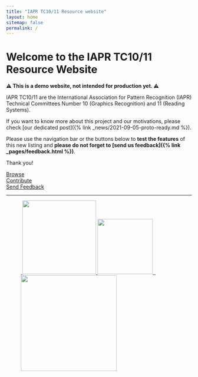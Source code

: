 ```yaml
---
title: "IAPR TC10/11 Resource website"
layout: home
sitemap: false
permalink: /
---
```



# Welcome to the IAPR TC10/11 Resource Website

**⚠ This is a demo website, not intended for production yet. ⚠**

IAPR TC10/11 are the International Association for Pattern Recognition (IAPR) Technical Committees Number 10 (Graphics Recognition) and 11 (Reading Systems).

If you want to know more about this project and our motivations, please check [our dedicated post]({% link _news/2021-09-05-proto-ready.md %}).

Please use the navigation bar or the buttons below to **test the features** of this new listing and **please do not forget to [send us feedback]({% link _pages/feedback.html %})**.

Thank you!

<div class="row">
  <div class="col-xs-12 col-md-4">
  <a class="btn btn-primary btn-lg btn-block" href="{% link _pages/datasets_list.html %}" role="button">Browse</a>
  </div>
  <div class="col-xs-12 col-md-4">
  <a class="btn btn-primary btn-lg btn-block" href="{% link _pages/submit.md %}" role="button">Contribute</a>
  </div>
  <div class="col-xs-12 col-md-4">
  <a class="btn btn-primary btn-lg btn-block" href="{% link _pages/feedback.html %}" role="button">Send Feedback</a>
  </div>
</div>

---

<figure class="fourth">
  <a href="https://iapr.org/">
  <img src="{{ site.url }}{{ site.baseurl }}/images/logopic/iapr_logo.gif" style="width: 200px">
 </a>
  <a href="https://iapr-tc10.univ-lr.fr/">
  <img src="{{ site.url }}{{ site.baseurl }}/images/logopic/tc10_logo.png" style="width: 150px">
 </a>
  <a href="http://www.iapr-tc11.org/">
  <img src="{{ site.url }}{{ site.baseurl }}/images/logopic/tc11_logo.png" style="width: 260px">
 </a>
</figure>
